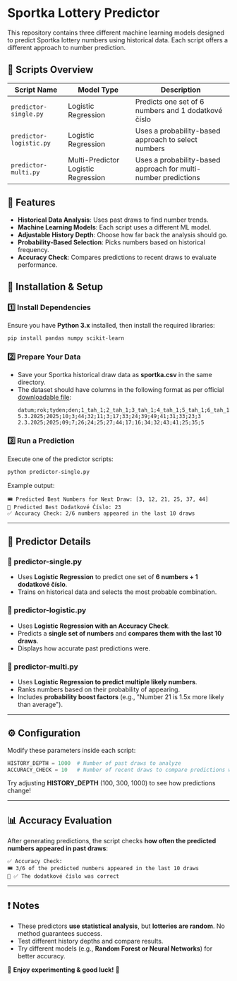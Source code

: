 # Sportka Lottery Predictor

This repository contains three different machine learning models designed to predict Sportka lottery numbers using historical data. Each script offers a different approach to number prediction.

## 📜 Scripts Overview

| Script Name            | Model Type            | Description |
|------------------------|----------------------|-------------|
| `predictor-single.py`  | Logistic Regression  | Predicts one set of 6 numbers and 1 dodatkové číslo |
| `predictor-logistic.py`| Logistic Regression  | Uses a probability-based approach to select numbers |
| `predictor-multi.py`   | Multi-Predictor Logistic Regression | Uses a probability-based approach for multi-number predictions |

## 🎯 Features
- **Historical Data Analysis**: Uses past draws to find number trends.
- **Machine Learning Models**: Each script uses a different ML model.
- **Adjustable History Depth**: Choose how far back the analysis should go.
- **Probability-Based Selection**: Picks numbers based on historical frequency.
- **Accuracy Check**: Compares predictions to recent draws to evaluate performance.

## 🚀 Installation & Setup

### 1️⃣ **Install Dependencies**
Ensure you have **Python 3.x** installed, then install the required libraries:
```bash
pip install pandas numpy scikit-learn
```

### 2️⃣ **Prepare Your Data**
- Save your Sportka historical draw data as **sportka.csv** in the same directory.
- The dataset should have columns in the following format as per official [downloadable file](https://www.sazka.cz/loterie/historie-cisel?game=sportka):
  ```csv
  datum;rok;tyden;den;1_tah_1;2_tah_1;3_tah_1;4_tah_1;5_tah_1;6_tah_1;dodatkove_1;...
  5.3.2025;2025;10;3;44;32;11;3;17;33;24;39;49;41;31;33;23;3
  2.3.2025;2025;09;7;26;24;25;27;44;17;16;34;32;43;41;25;35;5
  ```

### 3️⃣ **Run a Prediction**
Execute one of the predictor scripts:
```bash
python predictor-single.py
```

Example output:
```
🎟️ Predicted Best Numbers for Next Draw: [3, 12, 21, 25, 37, 44]
🎯 Predicted Best Dodatkové Číslo: 23
✅ Accuracy Check: 2/6 numbers appeared in the last 10 draws
```

---

## 📌 Predictor Details

### **🔹 predictor-single.py**
- Uses **Logistic Regression** to predict one set of **6 numbers + 1 dodatkové číslo**.
- Trains on historical data and selects the most probable combination.

### **🔹 predictor-logistic.py**
- Uses **Logistic Regression with an Accuracy Check**.
- Predicts a **single set of numbers** and **compares them with the last 10 draws**.
- Displays how accurate past predictions were.

### **🔹 predictor-multi.py**
- Uses **Logistic Regression to predict multiple likely numbers**.
- Ranks numbers based on their probability of appearing.
- Includes **probability boost factors** (e.g., "Number 21 is 1.5x more likely than average").

---

## ⚙️ Configuration
Modify these parameters inside each script:
```python
HISTORY_DEPTH = 1000  # Number of past draws to analyze
ACCURACY_CHECK = 10   # Number of recent draws to compare predictions with
```

Try adjusting **HISTORY_DEPTH** (100, 300, 1000) to see how predictions change!

---

## 📊 Accuracy Evaluation
After generating predictions, the script checks **how often the predicted numbers appeared in past draws**:
```
✅ Accuracy Check:
🎟️ 3/6 of the predicted numbers appeared in the last 10 draws
🎯 ✅ The dodatkové číslo was correct
```

---

## ❗ Notes
- These predictors **use statistical analysis**, but **lotteries are random**. No method guarantees success.
- Test different history depths and compare results.
- Try different models (e.g., **Random Forest or Neural Networks**) for better accuracy.

📩 **Enjoy experimenting & good luck!** 🎰